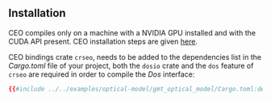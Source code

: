 ## Installation

CEO compiles only on a machine with a NVIDIA GPU installed and with the CUDA API present. 
CEO installation steps are given [here](https://github.com/rconan/CEO).

CEO bindings crate `crseo`, needs to be added to the dependencies list in the *Cargo.toml* file of your project, both the `dosio` crate and the `dos` feature of `crseo` are required in order to compile the *Dos* interface:
```toml
{{#include ../../examples/optical-model/gmt_optical_model/Cargo.toml:depends}}
```
